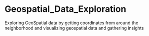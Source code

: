 # Geospatial_Data_Exploration
Exploring GeoSpatial data by getting coordinates from around the neighborhood and visualizing geospatial data and gathering insights
